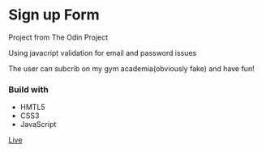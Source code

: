 <h1>Sign up Form </h1>
<p>Project from The Odin Project</p>
<p>Using javacript validation for email and password issues</p>
<p>The user can subcrib on my gym academia(obviously fake) and have fun!</p>
<h3>Build with</h3>
<ul>
  <li>HMTL5</li>
  <li>CSS3</li>
  <li>JavaScript</li>
</ul>
<a href="">Live</a>
